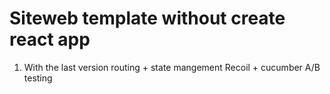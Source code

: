 # Siteweb template without create react app

1. With the last version routing + state mangement Recoil + cucumber A/B testing
